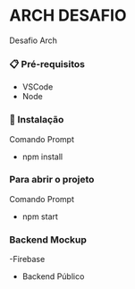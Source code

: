 # ARCH DESAFIO

Desafio Arch

### 📋 Pré-requisitos

- VSCode
- Node

### 🔧 Instalação
Comando Prompt
- npm install

### Para abrir o projeto
Comando Prompt
- npm start

### Backend Mockup
-Firebase  
- Backend Público
